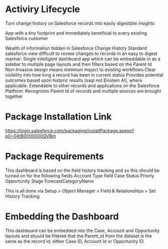 # Activiry Lifecycle

Turn change history on Salesforce records into easily digestible insights

App with a tiny footprint and immediately beneficial to every existing Salesforce customer

Wealth of information hidden in Salesforce Change History
Standard salesforce view difficult to review changes to records in an easy to digest manner.
Single intelligent dashboard app which can be embeddable in as a sidebar to multiple page layouts and then filters based on the Parent Id
Non-Invasive design means minimum impact to existing workflows
Clear visibility into how long a record has been in current status
Provides potential outcomes based upon historic results (saql not Einstein AI), where applicable.
Extendable to other records and applications on the Salesforce Platform.
Recognizes Parent Id of records and multiple sources are brought together


# Package Installation Link

https://login.salesforce.com/packaging/installPackage.apexp?p0=04tB0000000QVBm

# Package Requirements

This dashboard is based on the field history tracking and so this should be turned on for the following fields
Account
  Type field
Case
  Status 
  Priorty
Opportunity
  Stage
  ForecastCategoryName

  This is all done via Setup > Object Manager > Field & Relationships > Set History Tracking.

# Embedding the Dashboard

This dashboard can be embedded into the Case, Account and Opportunity layouts and should be filtered that the Parent_id from the dataset is the same as the record id, either Case ID, Account Id or Opportunity ID.
